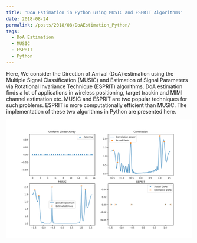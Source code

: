 ```yaml
---
title: 'DoA Estimation in Python using MUSIC and ESPRIT Algorithms'
date: 2018-08-24
permalink: /posts/2018/08/DoAEstimation_Python/
tags:
  - DoA Estimation 
  - MUSIC
  - ESPRIT
  - Python
---
```

Here, We consider the Direction of Arrival (DoA) estimation using the Multiple Signal Classification (MUSIC) and Estimation of Signal Parameters via Rotational Invariance Technique (ESPRIT) algorithms. DoA estimation finds a lot of applications in wireless positioning,
target trackin and MIMI channel estimation etc. MUSIC and ESPRIT are two popular techniques for such problems. ESPRIT is more computationally efficient than MUSIC. The implementation of these two algorithms in Python are presented here. 

<img src='/images/blogimgs/DoAEst.png'>

